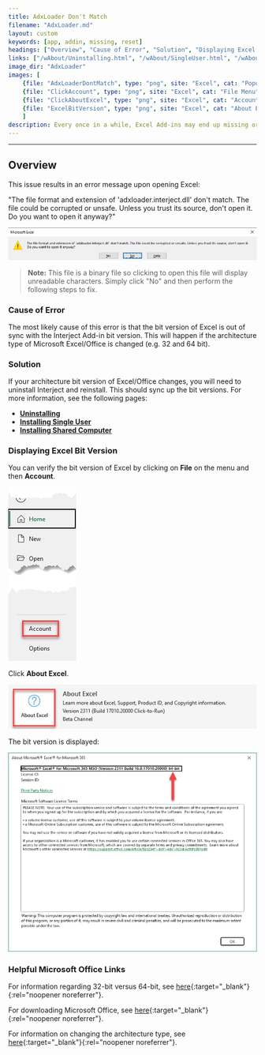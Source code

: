 ```yaml
---
title: AdxLoader Don't Match
filename: "AdxLoader.md"
layout: custom
keywords: [app, addin, missing, reset]
headings: ["Overview", "Cause of Error", "Solution", "Displaying Excel Bit Version", "Helpful Microsoft Office Links"]
links: ["/wAbout/Uninstalling.html", "/wAbout/SingleUser.html", "/wAbout/SharedComputer.html", "https://support.microsoft.com/en-us/office/choose-between-the-64-bit-or-32-bit-version-of-office-2dee7807-8f95-4d0c-b5fe-6c6f49b8d261", "https://www.microsoft.com/en-us/microsoft-365/download-office", "https://learn.microsoft.com/en-us/deployoffice/change-bitness"]
image_dir: "AdxLoader"
images: [
	{file: "AdxLoaderDontMatch", type: "png", site: "Excel", cat: "Popup", sub: "", report: "", ribbon: "", config: ""}, 
	{file: "ClickAccount", type: "png", site: "Excel", cat: "File Menu", sub: "", report: "", ribbon: "", config: ""}, 
	{file: "ClickAboutExcel", type: "png", site: "Excel", cat: "Account", sub: "", report: "", ribbon: "", config: ""}, 
	{file: "ExcelBitVersion", type: "png", site: "Excel", cat: "About Excel", sub: "", report: "", ribbon: "", config: ""}
	]
description: Every once in a while, Excel Add-ins may end up missing or fail to load in Excel. If your Interject addin is missing, you can follow these steps to reset it.
---
```

* * *

## Overview

This issue results in an error message upon opening Excel:

"The file format and extension of 'adxloader.interject.dll' don't match. The file could be corrupted or unsafe. Unless you trust its source, don't open it. Do you want to open it anyway?"

![](/images/AdxLoader/AdxLoaderDontMatch.png)
<br>

<blockquote class=highlight_note>
<b>Note:</b> This file is a binary file so clicking to open this file will display unreadable characters. Simply click "No" and then perform the following steps to fix.
</blockquote>

### Cause of Error

The most likely cause of this error is that the bit version of Excel is out of sync with the Interject Add-in bit version. This will happen if the architecture type of Microsoft Excel/Office is changed (e.g. 32 and 64 bit).

### Solution

If your architecture bit version of Excel/Office changes, you will need to uninstall Interject and reinstall. This should sync up the bit versions. For more information, see the following pages:

* **[Uninstalling](/wAbout/Uninstalling.html)**
* **[Installing Single User](/wAbout/SingleUser.html)**
* **[Installing Shared Computer](/wAbout/SharedComputer.html)**

### Displaying Excel Bit Version

You can verify the bit version of Excel by clicking on **File** on the menu and then **Account**.

![](/images/AdxLoader/ClickAccount.png)
<br>

Click **About Excel**.

![](/images/AdxLoader/ClickAboutExcel.png)
<br>

The bit version is displayed:

![](/images/AdxLoader/ExcelBitVersion.png)
<br>

### Helpful Microsoft Office Links

For information regarding 32-bit versus 64-bit, see [here](https://support.microsoft.com/en-us/office/choose-between-the-64-bit-or-32-bit-version-of-office-2dee7807-8f95-4d0c-b5fe-6c6f49b8d261){:target="_blank"}{:rel="noopener noreferrer"}.

For downloading Microsoft Office, see [here](https://www.microsoft.com/en-us/microsoft-365/download-office){:target="_blank"}{:rel="noopener noreferrer"}.

For information on changing the architecture type, see [here](https://learn.microsoft.com/en-us/deployoffice/change-bitness){:target="_blank"}{:rel="noopener noreferrer"}.
